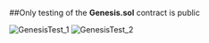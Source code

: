 ##Only testing of the **Genesis.sol** contract is public

![GenesisTest_1](https://user-images.githubusercontent.com/114873704/195281302-e5f68056-3be1-4b5d-b07e-48fd183e615f.png)
![GenesisTest_2](https://user-images.githubusercontent.com/114873704/195172157-2d4742fe-1fb7-451f-8deb-eb2aa6f51c47.png)

